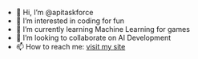 - 👋 Hi, I’m @apitaskforce
- 👀 I’m interested in coding for fun
- 🌱 I’m currently learning Machine Learning for games
- 💞️ I’m looking to collaborate on AI Development
- 📫 How to reach me: <a href="https://www.apitaskforce.org">visit my site</a> 


